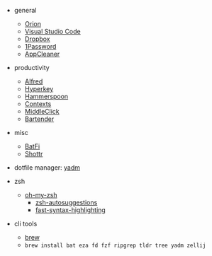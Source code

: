 - general
  - [Orion](https://kagi.com/orion/)
  - [Visual Studio Code](https://code.visualstudio.com/)
  - [Dropbox](https://www.dropbox.com/downloading?os=mac)
  - [1Password](https://1password.com/downloads/mac/)
  - [AppCleaner](https://freemacsoft.net/appcleaner/)
- productivity
  - [Alfred](https://www.alfredapp.com/)
  - [Hyperkey](https://hyperkey.app/)
  - [Hammerspoon](https://www.hammerspoon.org/)
  - [Contexts](https://contexts.co/)
  - [MiddleClick](https://github.com/artginzburg/MiddleClick-Sonoma)
  - [Bartender](https://www.macbartender.com/Bartender5/)

- misc
  - [BatFi](https://app.gumroad.com/d/2fa184d3e33101e9b092db49751f4d9f)
  - [Shottr](https://shottr.cc/)

- dotfile manager: [yadm](https://yadm.io/docs/getting_started)

- zsh
  - [oh-my-zsh](https://ohmyz.sh/#install)
    - [zsh-autosuggestions](https://github.com/zsh-users/zsh-autosuggestions/blob/master/INSTALL.md#oh-my-zsh)
    - [fast-syntax-highlighting](https://github.com/zdharma-continuum/fast-syntax-highlighting#oh-my-zsh)

- cli tools
  - [brew](https://brew.sh/)
  - `brew install bat eza fd fzf ripgrep tldr tree yadm zellij`

